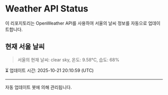 
# Weather API Status

이 리포지토리는 OpenWeather API를 사용하여 서울의 날씨 정보를 자동으로 업데이트합니다.

## 현재 서울 날씨
> 서울의 현재 날씨: clear sky, 온도: 9.58°C, 습도: 68%

⏳ 업데이트 시간: 2025-10-21 20:10:59 (UTC)

---
자동 업데이트 봇에 의해 관리됩니다.

